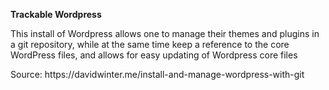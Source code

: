<b>Trackable Wordpress</b>



<p>This install of Wordpress allows one to manage their themes and plugins in a git repository, 
while at the same time keep a reference to the core WordPress files, and allows for easy updating
of Wordpress core files</p>

<p>Source: https://davidwinter.me/install-and-manage-wordpress-with-git</p>
